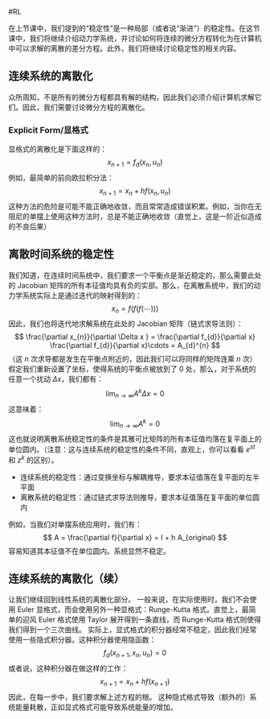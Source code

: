 #RL 

在上节课中，我们提到的“稳定性”是一种局部（或者说“渐进”）的稳定性。在这节课中，我们将继续介绍动力学系统，并讨论如何将连续的微分方程转化为在计算机中可以求解的离散的差分方程。此外，我们将继续讨论稳定性的相关内容。

## 连续系统的离散化
众所周知，不是所有的微分方程都具有解的结构，因此我们必须介绍计算机求解它们。因此，我们需要讨论微分方程的离散化。

### Explicit Form/显格式
显格式的离散化是下面这样的：
$$
x_{n+1} = f_{d} (x_{n},u_{n})
$$
例如，最简单的前向欧拉积分法：
$$
x_{n+1}  = x_{n} + h f(x_{n},u_{n})
$$
这种方法的危险是可能不能正确地收敛，而且常常造成错误积累。例如，当你在无阻尼的单摆上使用这种方法时，总是不能正确地收敛（直觉上，这是一阶近似造成的不良后果）

## 离散时间系统的稳定性
我们知道，在连续时间系统中，我们要求一个平衡点是渐近稳定的，那么需要此处的 Jacobian 矩阵的所有本征值均具有负的实部。那么，在离散系统中，我们的动力学系统实际上是通过迭代的映射得到的：
$$
x_{n} = f(f(f(\cdots )))
$$
因此，我们也将迭代地求解系统在此处的 Jacobian 矩阵（链式求导法则）：
$$
\frac{\partial x_{n}}{\partial \Delta x } = \frac{\partial f_{d}}{\partial x} \frac{\partial f_{d}}{\partial x}\cdots  = A_{d}^{n}
$$
（这 $n$ 次求导都是发生在平衡点附近的，因此我们可以将同样的矩阵连乘 $n$ 次）
假定我们重新设置了坐标，使得系统的平衡点被放到了 0 处，那么，对于系统的任意一个扰动 $\Delta x$，我们都有：
$$
\lim_{n \rightarrow \infty} A^{k} \Delta x = 0
$$
这意味着：
$$
\lim_{n \rightarrow \infty} A^{k} = 0
$$
这也就说明离散系统稳定性的条件是其雅可比矩阵的所有本征值均落在复平面上的单位圆内。（注意：这与连续系统的稳定性的条件不同，直观上，你可以看看 $e^{st}$ 和 $z^{k}$ 的区别）。
- 连续系统的稳定性：通过变换坐标与解耦推导，要求本征值落在复平面的左半平面
- 离散系统的稳定性：通过链式求导法则推导，要求本征值落在复平面的单位圆内

例如，当我们对单摆系统应用时，我们有：
$$
A = \frac{\partial f}{\partial x} = I + h A_{original}
$$
容易知道其本征值不在单位圆内。系统显然不稳定。


## 连续系统的离散化（续）
让我们继续回到线性系统的离散化部分。
一般来说，在实际使用时，我们不会使用 Euler 显格式，而会使用另外一种显格式：Runge-Kutta 格式。直觉上，最简单的迎风 Euler 格式使用 Taylor 展开得到一条直线，而 Runge-Kutta 格式则使得我们得到一个三次曲线。
实际上，显式格式的积分器经常不稳定，因此我们经常使用一些隐式积分器。这种积分器使用隐函数：
$$
f_{d}(x_{n+1},x_{n},u_{n}) = 0
$$
或者说，这种积分器在做这样的工作：
$$
x_{n+1} = x_{n} + hf(x_{n+1})
$$
因此，在每一步中，我们要求解上述方程的根。
这种隐式格式导致（额外的）系统能量耗散，正如显式格式可能导致系统能量的增加。